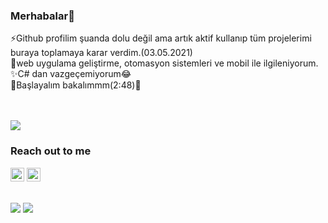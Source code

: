 
### Merhabalar👋

⚡Github profilim şuanda dolu değil ama artık aktif kullanıp tüm projelerimi buraya toplamaya karar verdim.(03.05.2021) <br>
🌱web uygulama geliştirme, otomasyon sistemleri ve mobil ile ilgileniyorum.<br>
✨C# dan vazgeçemiyorum😂<br>
🎉Başlayalım bakalımmm(2:48)🤞



<br>
<br>
<img src="https://media.giphy.com/media/LHZyixOnHwDDy/source.gif" >

### Reach out to me

[<img width="22" src="https://unpkg.com/simple-icons@v4/icons/linkedin.svg" />][linkedin]
[<img width="22" src="https://unpkg.com/simple-icons@v4/icons/medium.svg" />][medium]
<br/>
<br/>

<img src="https://github-readme-stats.vercel.app/api?username=kadertosun&theme=radical">

<img src="https://github-readme-stats.vercel.app/api/top-langs/?username=kadertosun&layout=compact&theme=radical">
                                                                                                   
[linkedin]:https://www.linkedin.com/in/kader-tosun-276710180/
[medium]:https://kaderleyazilim.medium.com/



<!--
**kadertosun/Kadertosun** is a ✨ _special_ ✨ repository because its `README.md` (this file) appears on your GitHub profile.

Here are some ideas to get you started:

- 🔭 I’m currently working on ...
- 🌱 I’m currently learning ...
- 👯 I’m looking to collaborate on ...
- 🤔 I’m looking for help with ...
- 💬 Ask me about ...
- 📫 How to reach me: ...
- 😄 Pronouns: ...
- ⚡ Fun fact: ...
-->
